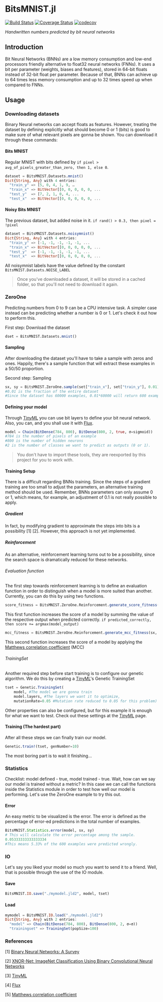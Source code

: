 # BitsMNIST.jl
[![Build Status](https://travis-ci.com/nickolasrm/BitsMNIST.jl.svg?branch=main)](https://travis-ci.com/nickolasrm/BitsMNIST.jl)
[![Coverage Status](https://coveralls.io/repos/github/nickolasrm/BitsMNIST.jl/badge.svg?branch=main)](https://coveralls.io/github/nickolasrm/BitsMNIST.jl?branch=main)
[![codecov](https://codecov.io/gh/nickolasrm/BitsMNIST.jl/branch/main/graph/badge.svg?token=CZGSot9qzs)](https://codecov.io/gh/nickolasrm/BitsMNIST.jl)

_Handwritten numbers predicted by bit neural networks_

## Introduction
Bit Neural Networks (BNNs) are a low memory consumption and low-end processors friendly alternative to float32 neural networks (FNNs). It uses a bit per parameter (weights, biases and features), stored in 64-bit floats instead of 32-bit float per parameter. Because of that, BNNs can achieve up to 64 times less memory consumption and up to 32 times speed up when compared to FNNs.

## Usage
### Downloading datasets
Binary Neural networks can accept floats as features. However, treating the dataset by defining explicitly what should become 0 or 1 (bits) is good to make sure of what relevant pixels are gonna be shown. You can download it through these commands:
#### Bits MNIST
Regular MNIST with bits defined by `if pixel > avg_of_pixels_greater_than_zero, then 1, else 0`.
```julia
dataset = BitsMNIST.Datasets.mnist()
Dict{String, Any} with 4 entries:
  "train_y" => [5, 0, 4, 1, 9, …  
  "train_x" => BitVector[[0, 0, 0, 0, 0, ...
  "test_y"  => [7, 2, 1, 0, 4, ...
  "test_x"  => BitVector[[0, 0, 0, 0, 0, ...
```
#### Noisy Bits MNIST
The previous dataset, but added noise in it. `if rand() > 0.3, then pixel = !pixel`
```julia
dataset = BitsMNIST.Datasets.noisymnist()
Dict{String, Any} with 4 entries:
  "train_y" => [-1, -1, -1, -1, -1, ...
  "train_x" => BitVector[[0, 0, 0, 0, 0, ... 
  "test_y"  => [-1, -1, -1, -1, -1, ...
  "test_x"  => BitVector[[0, 0, 0, 0, 0, ...
```
All noisymnist labels have the value defined by the constant `BitsMNIST.Datasets.NOISE_LABEL`

> Once you've downloaded a dataset, it will be stored in a cached folder, so that you'll not need to download it again.

### ZeroOne
Predicting numbers from 0 to 9 can be a CPU intensive task. A simpler case instead can be predicting whether a number is 0 or 1. Let's check it out how to perform this.

First step: Download the dataset
```julia
dset = BitsMNIST.Datasets.mnist()
```

#### Sampling
After downloading the dataset you'll have to take a sample with zeros and ones. Happily, there's a sample function that will extract these examples in a 50/50 proportion.

Second step: Sampling
```julia
sx, sy = BitsMNIST.ZeroOne.sample(set["train_x"], set["train_y"], 0.01)
#0.01 is the fraction of the entire dataset
#Since the dataset has 60000 examples, 0.01*60000 will return 600 examples.
```

#### Defining your model
Through [TinyML](https://github.com/ATISLabs/TinyML.jl/) you can use bit layers to define your bit neural network. Also, you can, and you shall use it with [Flux](https://github.com/FluxML/Flux.jl).

```julia
model = Chain(BitDense(784, 800), BitDense(800, 2, true, σ=sigmoid))
#784 is the number of pixels of an example
#800 is the number of hidden neurons
#2 is the number of classes we want to predict as outputs (0 or 1).
```

> You don't have to import these tools, they are reexported by this project for you to work with.

#### Training Setup
There is a difficult regarding BNNs training. Since the steps of a gradient training are too small to adjust the parameters, an alternative training method should be used. Remember, BNNs parameters can only assume 0 or 1, which means, for example, an adjustment of 0.1 is not really possible to apply. 

##### Gradient
In fact, by modifying gradient to approximate the steps into bits is a possibility [1] [2]. However, this approach is not yet implemented.

##### Reinforcement
As an alternative, reinforcement learning turns out to be a possibility, since the search space is dramatically reduced for these networks.

###### Evaluation function
The first step towards reinforcement learning is to define an evaluation function in order to distinguish when a model is more suited than another. Currently, you can do this by using two functions.

```julia
score_fitness = BitsMNIST.ZeroOne.Reinforcement.generate_score_fitness(sx, sy)
```
This first function increases the score of a model by summing the value of the respective output when predicted correctly. `if predicted_correctly, then score += argmax(model_output)`

```julia
mcc_fitness = BitsMNIST.ZeroOne.Reinforcement.generate_mcc_fitness(sx, sy)
```
This second function increases the score of a model by applying the [Matthews correlation coefficient](https://en.wikipedia.org/wiki/Matthews_correlation_coefficient) (MCC)

###### TrainingSet
Another required step before start training is to configure our genetic algorithm. We do this by creating a [TinyML](https://github.com/ATISLabs/TinyML.jl/)'s Genetic TrainingSet

```julia
tset = Genetic.TrainingSet(
	model, #The model we are gonna train
	model.layers, #The layers we want it to optimize,
	mutationRate=0.05 #Mutation rate reduced to 0.05 for this problem)
```

Other properties can also be configured, but for this example it is enough for what we want to test. Check out these settings at the [TinyML](https://github.com/ATISLabs/TinyML.jl/) page.

#### Training (The hardest part)
After all these steps we can finally train our model.

```julia
Genetic.train!(tset, genNumber=10)
``` 

The most boring part is to wait it finishing...

### Statistics
Checklist: model defined - true, model trained - true. Wait, how can we say our model is trained without a metric? In this case we can call the functions inside the Statistics module in order to test how well our model is performing. Let's use the ZeroOne example to try this out.

#### Error
An easy metric to be visualized is the error. The error is defined as the percentage of error-ed predictions in the total number of examples.
```julia
BitsMNIST.Statistics.error(model, sx, sy)
# This will calculate the error percentage among the sample.
0.05333333333333334
#This means 5.33% of the 600 examples were predicted wrongly.
```

### IO
Let's say you liked your model so much you want to send it to a friend. Well, that is possible through the use of the IO module.

#### Save
```julia
BitsMNIST.IO.save("./mymodel.jld2", model, tset)
```

#### Load
```julia
mymodel = BitsMNIST.IO.load("./mymodel.jld2")
Dict{String, Any} with 2 entries:
  "model" => Chain(BitDense(784, 800), BitDense(800, 2, σ=σ))
  "trainingset" => TrainingSet(popSize=100)
``` 

### References
[1] [Binary Neural Networks: A Survey](https://arxiv.org/pdf/2004.03333.pdf)

[2] [XNOR-Net: ImageNet Classification Using Binary Convolutional Neural Networks](https://arxiv.org/abs/1603.05279)

[3] [TinyML](https://github.com/ATISLabs/TinyML.jl/)

[4] [Flux](https://github.com/FluxML/Flux.jl)

[5] [Matthews correlation coefficient](https://en.wikipedia.org/wiki/Matthews_correlation_coefficient)